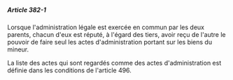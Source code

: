 ##### Article 382-1

Lorsque l'administration légale est exercée en commun par les deux parents, chacun d'eux est réputé, à l'égard des tiers, avoir reçu de l'autre le pouvoir de faire seul les actes d'administration portant sur les biens du mineur.

La liste des actes qui sont regardés comme des actes d'administration est définie dans les conditions de l'article 496.

